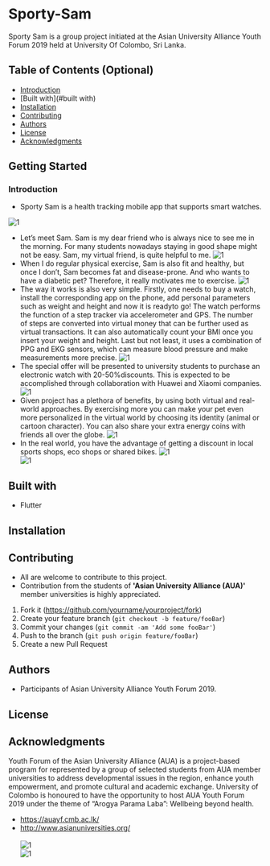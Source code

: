 # Sporty-Sam
Sporty Sam is a group project initiated at the Asian University Alliance Youth Forum 2019 held at University Of Colombo, Sri Lanka.

## Table of Contents (Optional)
- [Introduction](#introduction)
- [Built with](#built with)
- [Installation](#installation)
- [Contributing](#contributing)
- [Authors](#authors)
- [License](#license)
- [Acknowledgments](#acknowledgments)

## Getting Started
### Introduction

* Sporty Sam is a health tracking mobile app that supports smart watches.  <br/>

![1](/presentation/Slide1.JPG)<br>
* Let’s meet Sam. Sam is my dear friend who is always nice to see me in the morning. For many students nowadays staying in good shape might not be easy. Sam, my virtual friend, is quite helpful to me. 
![1](/presentation/Slide2.JPG)<br>
* When I do regular physical exercise, Sam is also fit and healthy, but once I don’t, Sam becomes fat and disease-prone. And who wants to have a diabetic pet? Therefore, it really motivates me to exercise. 
![1](/presentation/Slide3.JPG)<br>
* The way it works is also very simple. Firstly, one needs to buy a watch, install the corresponding app on the phone, add personal parameters such as weight and height and now it is readyto go! The watch performs the function of a step tracker via accelerometer and GPS. The number of steps are converted into virtual money that can be further used as virtual transactions. It can also automatically count your BMI once you insert your weight and height. Last but not least, it uses a combination of PPG and EKG sensors, which can measure blood pressure and make measurements more precise.
![1](/presentation/Slide4.JPG)<br>
* The special offer will be presented to university students to purchase an electronic watch with 20-50%discounts. This is expected to be accomplished through collaboration with Huawei and Xiaomi companies. 
![1](/presentation/Slide5.JPG)<br>
* Given project has a plethora of benefits, by using both virtual and real-world approaches. By exercising more you can make your pet even more personalized in the virtual world by choosing its identity (animal or cartoon character). You can also share your extra energy coins with friends all over the globe. 
![1](/presentation/Slide6.JPG)<br>
* In the real world, you have the advantage of getting a discount in local sports shops, eco shops or shared bikes.
![1](/presentation/Slide7.JPG)<br>
![1](/presentation/Slide8.JPG)<br>


## Built with
* Flutter
## Installation

## Contributing
* All are welcome to contribute to this project.
* Contribution from the students of **'Asian University Alliance (AUA)'** member universities is highly appreciated.
1. Fork it (<https://github.com/yourname/yourproject/fork>)
2. Create your feature branch (`git checkout -b feature/fooBar`)
3. Commit your changes (`git commit -am 'Add some fooBar'`)
4. Push to the branch (`git push origin feature/fooBar`)
5. Create a new Pull Request

## Authors
* Participants of Asian University Alliance Youth Forum 2019.

## License

## Acknowledgments

Youth Forum of the Asian University Alliance (AUA) is a project-based program for represented by a group of selected students from AUA member universities to address developmental issues in the region, enhance youth empowerment, and promote cultural and academic exchange. University of Colombo is honoured to have the opportunity to host  AUA Youth Forum 2019 under the theme of “Arogya Parama Laba”: Wellbeing beyond health.<br>
* https://auayf.cmb.ac.lk/
* http://www.asianuniversities.org/
<br><br>
![1](/presentation/yf.jpg)<br>
![1](/presentation/Web-Slider-01.png)<br>

